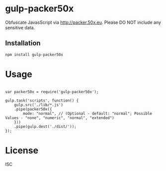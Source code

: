 # gulp-packer50x

Obfuscate JavasScript via http://packer.50x.eu. Please DO NOT include any sensitive data.

Installation
----
    npm install gulp-packer50x

Usage
====
<pre><code>
var packer50x = require('gulp-packer50x');

gulp.task('scripts', function() {
    gulp.src('./lib/*.js')
    .pipe(packer50x({
        mode: "normal", // (Optional - default: "normal"; Possible Values - "none", "numeric", "normal", "extended")
    }))
    .pipe(gulp.dest('./dist/'));
});
</code></pre>

# License

ISC